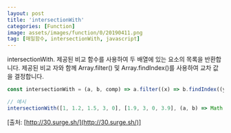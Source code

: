 ```yaml
---
layout: post
title: 'intersectionWith'
categories: [Function]
image: assets/images/function/0/20190411.png
tag: [매일함수, intersectionWith, javascript]
---
```


intersectionWith. 제공된 비교 함수를 사용하여 두 배열에 있는 요소의 목록을 반환합니다. 제공된 비교 자와 함께 Array.filter() 및 Array.findIndex()를 사용하여 교차 값을 결정합니다.

```javascript
const intersectionWith = (a, b, comp) => a.filter((x) => b.findIndex((y) => comp(x, y)) !== -1)

// 예시
intersectionWith([1, 1.2, 1.5, 3, 0], [1.9, 3, 0, 3.9], (a, b) => Math.round(a) === Math.round(b)) // [1.5, 3, 0]
```

[출처: [http://30.surge.sh/](http://30.surge.sh/)]
